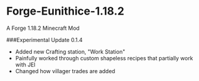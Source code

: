 # Forge-Eunithice-1.18.2

A Forge 1.18.2 Minecraft Mod

###Experimental Update 0.1.4
- Added new Crafting station, "Work Station"
- Painfully worked through custom shapeless recipes that partially work with JEI
- Changed how villager trades are added